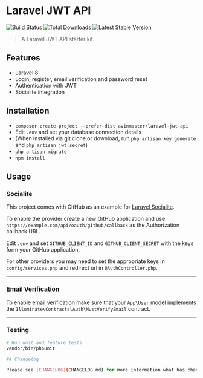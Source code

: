 # Laravel JWT API 

<a href="https://github.com/avinmaster/laravel-jwt-api/actions"><img src="https://github.com/avinmaster/laravel-jwt-api/workflows/tests/badge.svg" alt="Build Status"></a>
<a href="https://packagist.org/packages/avinmaster/laravel-jwt-api"><img src="https://poser.pugx.org/avinmaster/laravel-jwt-api/d/total.svg" alt="Total Downloads"></a>
<a href="https://packagist.org/packages/avinmaster/laravel-jwt-api"><img src="https://poser.pugx.org/avinmaster/laravel-jwt-api/v/stable.svg" alt="Latest Stable Version"></a>

> A Laravel JWT API starter kit.

## Features

- Laravel 8
- Login, register, email verification and password reset
- Authentication with JWT
- Socialite integration

## Installation

- `composer create-project --prefer-dist avinmaster/laravel-jwt-api`
- Edit `.env` and set your database connection details
- (When installed via git clone or download, run `php artisan key:generate` and `php artisan jwt:secret`)
- `php artisan migrate`
- `npm install`

## Usage

### Socialite

This project comes with GitHub as an example for [Laravel Socialite](https://laravel.com/docs/5.8/socialite).

To enable the provider create a new GitHub application and use `https://example.com/api/oauth/github/callback` as the Authorization callback URL.

Edit `.env` and set `GITHUB_CLIENT_ID` and `GITHUB_CLIENT_SECRET` with the keys form your GitHub application.

For other providers you may need to set the appropriate keys in `config/services.php` and redirect url in `OAuthController.php`.
<hr />

### Email Verification

To enable email verification make sure that your `App\User` model implements the `Illuminate\Contracts\Auth\MustVerifyEmail` contract.
<hr />

### Testing

```bash
# Run unit and feature tests
vendor/bin/phpunit

## Changelog

Please see [CHANGELOG](CHANGELOG.md) for more information what has changed recently.